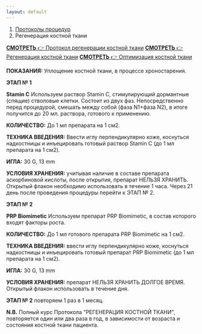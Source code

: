 ```yaml
---
layout: default
---
```


<nav aria-label="breadcrumb">
  <ol class="breadcrumb">
    <li class="breadcrumb-item"><a href="./">Протоколы процедур</a></li>
    <li class="breadcrumb-item active" aria-current="page">Регенерация костной ткани</li>
  </ol>
</nav>
<div class="list-group">
  <a href="https://disk.yandex.ru/i/KgIwVTo4n_JHjw" class="bg-warning text-dark bg-opacity-50 list-group-item list-group-item-action" aria-current="true" target="_blank"><i class="bi bi-youtube" style="color:red"></i><b> СМОТРЕТЬ</b> 👉 Протокол регенерации костной ткани</a>
    <a href="https://disk.yandex.ru/i/AcHVn8sEHPQwQQ" class="bg-warning text-dark bg-opacity-50 list-group-item list-group-item-action" aria-current="true" target="_blank"><i class="bi bi-youtube" style="color:red"></i><b> СМОТРЕТЬ</b> 👉 Регенерация костной ткани</a>
      <a href="https://disk.yandex.ru/i/7jSyPPxM5lxK-w" class="bg-warning text-dark bg-opacity-50 list-group-item list-group-item-action" aria-current="true" target="_blank"><i class="bi bi-youtube" style="color:red"></i><b> СМОТРЕТЬ</b> 👉 Оптимизация костной ткани</a>
</div>

**ПОКАЗАНИЯ:**
Уплощение костной ткани, в процессе хроностарения.

**ЭТАП № 1**

**Stamin C**
Используем раствор Stamin C, стимулирующий дормантные (спящие) стволовые клетки. Состоит из двух фаз. Непосредственно перед процедурой, смешать между собой (фаза N1+фаза N2), в итоге получится до 20 мл. раствора, готового к применению.

**КОЛИЧЕСТВО:**
До 1 мл препарата на 1 см2.

**ТЕХНИКА ВВЕДЕНИЯ:**
Ввести иглу перпендикулярно коже, коснуться надкостницы и инъецировать готовый раствор Stamin C (до 1 мл препарата на 1 см2).

**ИГЛА:**
30 G, 13 mm

**УСЛОВИЯ ХРАНЕНИЯ:**
учитывая наличие в составе препарата аскорбиновой кислоты, после открытия, препарат НЕЛЬЗЯ ХРАНИТЬ. Открытый флакон необходимо использовать в течение 1 часа. Через 21 день после проведения процедуры перейти к ЭТАП № 2.

**ЭТАП № 2**

**PRP Biomimetic**
Используем препарат PRP Biomimetic, в состав которого входят факторы роста.

**КОЛИЧЕСТВО:**
До 1 мл готового препарата PRP Biomimetic на 1 см2.

**ТЕХНИКА ВВЕДЕНИЯ:**
ввести иглу перпендикулярно коже, коснуться надкостницы и инъецировать готовый препарат PRP Biomimetic (до 1 мл препарата на 1 см2).

**ИГЛА:**
30 G, 13 mm

**УСЛОВИЯ ХРАНЕНИЯ:**
препарат НЕЛЬЗЯ ХРАНИТЬ ДОЛГОЕ ВРЕМЯ. Открытый флакон использовать в течение дня.

**ЭТАП № 2** повторяем 1 раз в 1 месяц.

**N.B.** Полный курс Протокола "РЕГЕНЕРАЦИЯ КОСТНОЙ ТКАНИ", повторяется один или два раза в год, в зависимости от возраста и состояния костной ткани пациента.
